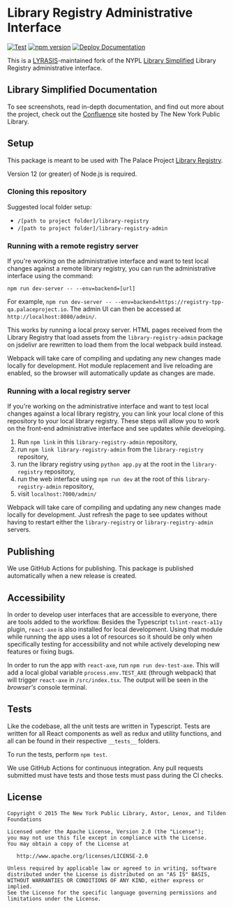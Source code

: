 # Library Registry Administrative Interface

[![Test](https://github.com/ThePalaceProject/library-registry-admin/actions/workflows/test.yml/badge.svg)](https://github.com/ThePalaceProject/library-registry-admin/actions/workflows/test.yml)
[![npm version](https://badge.fury.io/js/%40thepalaceproject%2Flibrary-registry-admin.svg)](https://badge.fury.io/js/%40thepalaceproject%2Flibrary-registry-admin)
[![Deploy Documentation](https://github.com/ThePalaceProject/library-registry-admin/actions/workflows/gh-pages.yml/badge.svg)](https://github.com/ThePalaceProject/library-registry-admin/actions/workflows/gh-pages.yml)

This is a [LYRASIS](http://lyrasis.org)-maintained fork of the NYPL [Library Simplified](http://www.librarysimplified.org/) Library Registry administrative interface.

## Library Simplified Documentation

To see screenshots, read in-depth documentation, and find out more about the project, check out the [Confluence](https://confluence.nypl.org/display/SIM/) site hosted by The New York Public Library.

## Setup

This package is meant to be used with The Palace Project [Library Registry](https://github.com/thepalaceproject/library-registry).

Version 12 (or greater) of Node.js is required.

### Cloning this repository

Suggested local folder setup:
- `/[path to project folder]/library-registry`
- `/[path to project folder]/library-registry-admin`

### Running with a remote registry server

If you're working on the administrative interface and want to test local changes against a remote library registry, you can run the administrative interface using the command:

```
npm run dev-server -- --env=backend=[url]
```

For example, `npm run dev-server -- --env=backend=https://registry-tpp-qa.palaceproject.io`. The admin UI can then be accessed at `http://localhost:8080/admin/`.

This works by running a local proxy server. HTML pages received from the Library Registry that load assets from the `library-registry-admin` package on jsdelivr are rewritten to load them from the local webpack build instead.

Webpack will take care of compiling and updating any new changes made locally for development. Hot module replacement and live reloading are enabled, so the browser will automatically update as changes are made.

### Running with a local registry server

If you're working on the administrative interface and want to test local changes against a local library registry, you can link your local clone of this repository to your local library registry. These steps will allow you to work on the front-end administrative interface and see updates while developing.

1. Run `npm link` in this `library-registry-admin` repository,
2. run `npm link library-registry-admin` from the `library-registry` repository,
2. run the library registry using `python app.py` at the root in the `library-registry` repository,
3. run the web interface using `npm run dev` at the root of this `library-registry-admin` repository,
4. visit `localhost:7000/admin/`

Webpack will take care of compiling and updating any new changes made locally for development. Just refresh the page to see updates without having to restart either the `library-registry` or `library-registry-admin` servers.

## Publishing

<!-- This package is [published to npm](https://www.npmjs.com/package/@thepalaceproject/library-registry-admin). -->

We use GitHub Actions for publishing. This package is published automatically when a new release is created.

## Accessibility

In order to develop user interfaces that are accessible to everyone, there are tools added to the workflow. Besides the Typescript `tslint-react-a11y` plugin, `react-axe` is also installed for local development. Using that module while running the app uses a lot of resources so it should be only when specifically testing for accessibility and not while actively developing new features or fixing bugs.

In order to run the app with `react-axe`, run `npm run dev-test-axe`. This will add a local global variable `process.env.TEST_AXE` (through webpack) that will trigger `react-axe` in `/src/index.tsx`. The output will be seen in the _browser's_ console terminal.

## Tests

Like the codebase, all the unit tests are written in Typescript. Tests are written for all React components as well as redux and utility functions, and all can be found in their respective `__tests__` folders.

To run the tests, perform `npm test`.

We use GitHub Actions for continuous integration. Any pull requests submitted must have tests and those tests must pass during the CI checks.

## License

```
Copyright © 2015 The New York Public Library, Astor, Lenox, and Tilden Foundations

Licensed under the Apache License, Version 2.0 (the "License");
you may not use this file except in compliance with the License.
You may obtain a copy of the License at

   http://www.apache.org/licenses/LICENSE-2.0

Unless required by applicable law or agreed to in writing, software
distributed under the License is distributed on an "AS IS" BASIS,
WITHOUT WARRANTIES OR CONDITIONS OF ANY KIND, either express or implied.
See the License for the specific language governing permissions and
limitations under the License.
```
